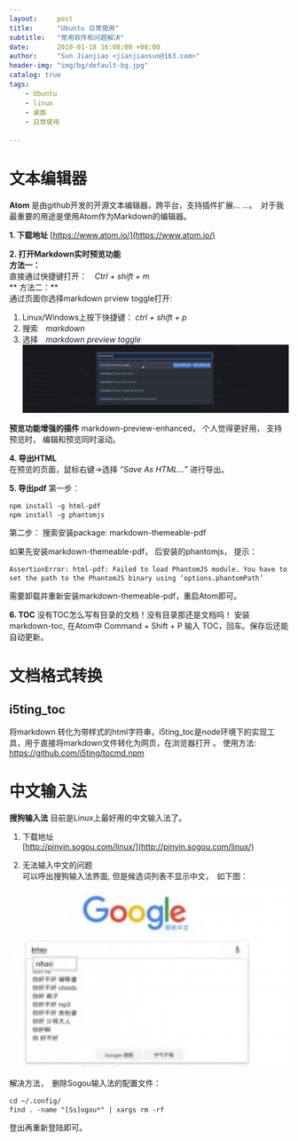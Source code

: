 ```yaml
---
layout:     post
title:      "Ubuntu 日常使用"  
subtitle:   "常用软件和问题解决"
date:       2010-01-18 16:08:00 +08:00
author:     "Sun Jianjiao <jianjiaosun@163.com>"
header-img: "img/bg/default-bg.jpg"
catalog: true
tags:
    - Ubuntu
    - linux
    - 桌面
    - 日常使用

---
```


# 文本编辑器

**Atom** 是由github开发的开源文本编辑器，跨平台，支持插件扩展... ...。　对于我最重要的用途是使用Atom作为Markdown的编辑器。

**1. 下载地址**
[https://www.atom.io/](https://www.atom.io/)

**2. 打开Markdown实时预览功能**  
**方法一：**  
直接通过快捷键打开：　*Ctrl + shift + m*  
** 方法二：**  
通过页面你选择markdown prview toggle打开:  
 1) Linux/Windows上按下快捷键： *ctrl + shift + p*    
 2) 搜索　*markdown*  
 3) 选择　*markdown preview toggle*    
![atom markdonw preview](/img/post/ubuntu-daily-use/atom-markdown-preview.png)

**预览功能增强的插件**
markdown-preview-enhanced， 个人觉得更好用， 支持预览时， 编辑和预览同时滚动。


**4. 导出HTML**  
在预览的页面，鼠标右键->选择 *“Save As HTML...”* 进行导出。

**5. 导出pdf**
第一步：
```
npm install -g html-pdf
npm install -g phantomjs
```
第二步：
搜索安装package: markdown-themeable-pdf

如果先安装markdown-themeable-pdf， 后安装的phantomjs， 提示：
```
AssertionError: html-pdf: Failed to load PhantomJS module. You have to set the path to the PhantomJS binary using ‘options.phantomPath’
```
需要卸载并重新安装markdown-themeable-pdf，重启Atom即可。

**6. TOC**
没有TOC怎么写有目录的文档！没有目录那还是文档吗！
安装markdown-toc, 在Atom中 Command + Shift + P 输入 TOC，回车。保存后还能自动更新。

# 文档格式转换
## i5ting_toc
将markdown 转化为带样式的html字符串，i5ting_toc是node环境下的实现工具，用于直接将markdown文件转化为网页，在浏览器打开 。
使用方法: https://github.com/i5ting/tocmd.npm

# 中文输入法
**搜狗输入法** 目前是Linux上最好用的中文输入法了。
1. 下载地址  
[http://pinyin.sogou.com/linux/](http://pinyin.sogou.com/linux/)

2. 无法输入中文的问题  
可以呼出搜狗输入法界面, 但是候选词列表不显示中文，　如下图：

![sogou pinin no chinese display](/img/post/ubuntu-daily-use/sogou-can-not--input-chinese.png)

解决方法，　删除Sogou输入法的配置文件：

    cd ~/.config/
    find . -name "[Ss]ogou*" | xargs rm -rf

登出再重新登陆即可。

